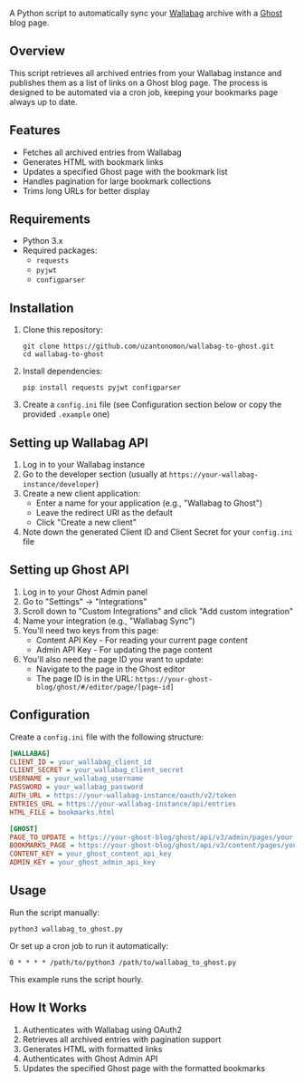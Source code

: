 A Python script to automatically sync your [Wallabag](https://wallabag.org) archive with a [Ghost](https://ghost.org) blog page.

## Overview

This script retrieves all archived entries from your Wallabag instance and publishes them as a list of links on a Ghost blog page. The process is designed to be automated via a cron job, keeping your bookmarks page always up to date.

## Features

- Fetches all archived entries from Wallabag
- Generates HTML with bookmark links
- Updates a specified Ghost page with the bookmark list
- Handles pagination for large bookmark collections
- Trims long URLs for better display

## Requirements

- Python 3.x
- Required packages:
  - `requests`
  - `pyjwt`
  - `configparser`

## Installation

1. Clone this repository:
   ```
   git clone https://github.com/uzantonomon/wallabag-to-ghost.git
   cd wallabag-to-ghost
   ```

2. Install dependencies:
   ```
   pip install requests pyjwt configparser
   ```

3. Create a `config.ini` file (see Configuration section below or copy the provided `.example` one)

## Setting up Wallabag API

1. Log in to your Wallabag instance
2. Go to the developer section (usually at `https://your-wallabag-instance/developer`)
3. Create a new client application:
   - Enter a name for your application (e.g., "Wallabag to Ghost")
   - Leave the redirect URI as the default
   - Click "Create a new client"
4. Note down the generated Client ID and Client Secret for your `config.ini` file

## Setting up Ghost API

1. Log in to your Ghost Admin panel
2. Go to "Settings" → "Integrations"
3. Scroll down to "Custom Integrations" and click "Add custom integration"
4. Name your integration (e.g., "Wallabag Sync")
5. You'll need two keys from this page:
   - Content API Key - For reading your current page content
   - Admin API Key - For updating the page content
6. You'll also need the page ID you want to update:
   - Navigate to the page in the Ghost editor
   - The page ID is in the URL: `https://your-ghost-blog/ghost/#/editor/page/[page-id]`

## Configuration

Create a `config.ini` file with the following structure:

```ini
[WALLABAG]
CLIENT_ID = your_wallabag_client_id
CLIENT_SECRET = your_wallabag_client_secret
USERNAME = your_wallabag_username
PASSWORD = your_wallabag_password
AUTH_URL = https://your-wallabag-instance/oauth/v2/token
ENTRIES_URL = https://your-wallabag-instance/api/entries
HTML_FILE = bookmarks.html

[GHOST]
PAGE_TO_UPDATE = https://your-ghost-blog/ghost/api/v3/admin/pages/your-page-id
BOOKMARKS_PAGE = https://your-ghost-blog/ghost/api/v3/content/pages/your-page-id
CONTENT_KEY = your_ghost_content_api_key
ADMIN_KEY = your_ghost_admin_api_key
```

## Usage

Run the script manually:

```
python3 wallabag_to_ghost.py
```

Or set up a cron job to run it automatically:

```
0 * * * * /path/to/python3 /path/to/wallabag_to_ghost.py
```

This example runs the script hourly.

## How It Works

1. Authenticates with Wallabag using OAuth2
2. Retrieves all archived entries with pagination support
3. Generates HTML with formatted links
4. Authenticates with Ghost Admin API
5. Updates the specified Ghost page with the formatted bookmarks
